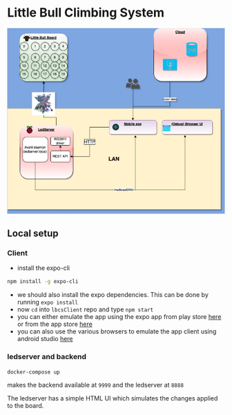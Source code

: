 # Little Bull Climbing System

![Architexture](./architexture.png)

## Local setup

### Client
- install the expo-cli
```bash
npm install -g expo-cli
```
- we should also install the expo dependencies. This can be done by running `expo install`
- now `cd` into `lbcsClient` repo and type `npm start`
- you can either emulate the app using the expo app from play store [here](https://play.google.com/store/apps/details?id=host.exp.exponent&hl=en) or from the app store [here](https://apps.apple.com/nl/app/expo-client/id982107779)
- you can also use the various browsers to emulate the app client using android studio [here](https://docs.expo.io/workflow/android-studio-emulator/)

### ledserver and backend

`docker-compose up`

makes the backend available at `9999` and the ledserver at `8888`

The ledserver has a simple HTML UI which simulates the changes applied to the board.